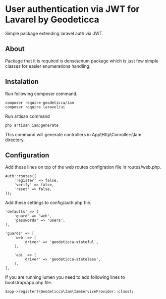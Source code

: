 # User authentication via JWT for Lavarel by Geodeticca

Simple package extending laravel auth via JWT.

## About

Package that it is required is dense\enum package which is just few simple classes for easier enumerations handling. 

## Instalation

Run following composer command.
```
composer require geodeticca/iam
composer require laravel/ui
```

Run artisan command
```
php artisan iam:generate
```
This command will generate controllers in App\Http\Conrollers\Iam directory.

## Configuration

Add these lines on top of the web routes configration file in routes/web.php. 
```
Auth::routes([
    'register' => false,
    'verify' => false,
    'reset' => false,
]);
```

Add these settings to config/auth.php file.
```
'defaults' => [
    'guard' => 'web',
    'passwords' => 'users',
],

'guards' => [
    'web' => [
        'driver' => 'geodeticca-stateful',
    ],

    'api' => [
        'driver' => 'geodeticca-stateless',
    ],
],
```

If you are running lumen you need to add following lines to bootstrap/app.php file.
```
$app->register(\Geodeticca\Iam\IamServiceProvider::class);
```

